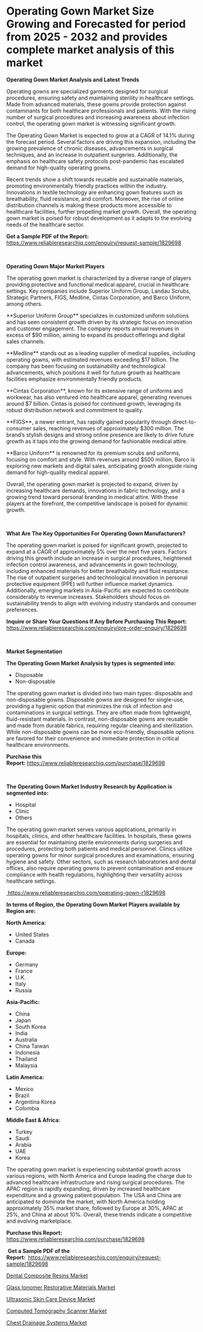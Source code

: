 <p><h1>Operating Gown Market Size Growing and Forecasted for period from 2025 - 2032 and provides complete market analysis of this market</h1></p><p><strong>Operating Gown Market Analysis and Latest Trends</strong></p>
<p><p>Operating gowns are specialized garments designed for surgical procedures, ensuring safety and maintaining sterility in healthcare settings. Made from advanced materials, these gowns provide protection against contaminants for both healthcare professionals and patients. With the rising number of surgical procedures and increasing awareness about infection control, the operating gown market is witnessing significant growth.</p><p>The Operating Gown Market is expected to grow at a CAGR of 14.1% during the forecast period. Several factors are driving this expansion, including the growing prevalence of chronic diseases, advancements in surgical techniques, and an increase in outpatient surgeries. Additionally, the emphasis on healthcare safety protocols post-pandemic has escalated demand for high-quality operating gowns.</p><p>Recent trends show a shift towards reusable and sustainable materials, promoting environmentally friendly practices within the industry. Innovations in textile technology are enhancing gown features such as breathability, fluid resistance, and comfort. Moreover, the rise of online distribution channels is making these products more accessible to healthcare facilities, further propelling market growth. Overall, the operating gown market is poised for robust development as it adapts to the evolving needs of the healthcare sector.</p></p>
<p><strong>Get a Sample PDF of the Report:&nbsp;</strong> <a href="https://www.reliableresearchiq.com/enquiry/request-sample/1829698?utm_campaign=1140&utm_medium=2&utm_source=Github&utm_content=ia&utm_term=04032025&utm_id=operating-gown">https://www.reliableresearchiq.com/enquiry/request-sample/1829698</a></p>
<p>&nbsp;</p>
<p><strong>Operating Gown Major Market Players</strong></p>
<p><p>The operating gown market is characterized by a diverse range of players providing protective and functional medical apparel, crucial in healthcare settings. Key companies include Superior Uniform Group, Landau Scrubs, Strategic Partners, FIGS, Medline, Cintas Corporation, and Barco Uniform, among others.</p><p>**Superior Uniform Group** specializes in customized uniform solutions and has seen consistent growth driven by its strategic focus on innovation and customer engagement. The company reports annual revenues in excess of $90 million, aiming to expand its product offerings and digital sales channels.</p><p>**Medline** stands out as a leading supplier of medical supplies, including operating gowns, with estimated revenues exceeding $17 billion. The company has been focusing on sustainability and technological advancements, which positions it well for future growth as healthcare facilities emphasize environmentally friendly products.</p><p>**Cintas Corporation**, known for its extensive range of uniforms and workwear, has also ventured into healthcare apparel, generating revenues around $7 billion. Cintas is poised for continued growth, leveraging its robust distribution network and commitment to quality.</p><p>**FIGS**, a newer entrant, has rapidly gained popularity through direct-to-consumer sales, reaching revenues of approximately $300 million. The brand’s stylish designs and strong online presence are likely to drive future growth as it taps into the growing demand for fashionable medical attire.</p><p>**Barco Uniform** is renowned for its premium scrubs and uniforms, focusing on comfort and style. With revenues around $500 million, Barco is exploring new markets and digital sales, anticipating growth alongside rising demand for high-quality medical apparel.</p><p>Overall, the operating gown market is projected to expand, driven by increasing healthcare demands, innovations in fabric technology, and a growing trend toward personal branding in medical attire. With these players at the forefront, the competitive landscape is poised for dynamic growth.</p></p>
<p>&nbsp;</p>
<p><strong>What Are The Key Opportunities For Operating Gown Manufacturers?</strong></p>
<p><p>The operating gown market is poised for significant growth, projected to expand at a CAGR of approximately 5% over the next five years. Factors driving this growth include an increase in surgical procedures, heightened infection control awareness, and advancements in gown technology, including enhanced materials for better breathability and fluid resistance. The rise of outpatient surgeries and technological innovation in personal protective equipment (PPE) will further influence market dynamics. Additionally, emerging markets in Asia-Pacific are expected to contribute considerably to revenue increases. Stakeholders should focus on sustainability trends to align with evolving industry standards and consumer preferences.</p></p>
<p><strong>Inquire or Share Your Questions If Any Before Purchasing This Report:</strong> <a href="https://www.reliableresearchiq.com/enquiry/pre-order-enquiry/1829698?utm_campaign=1140&utm_medium=2&utm_source=Github&utm_content=ia&utm_term=04032025&utm_id=operating-gown">https://www.reliableresearchiq.com/enquiry/pre-order-enquiry/1829698</a></p>
<p>&nbsp;</p>
<p><strong>Market Segmentation</strong></p>
<p><strong>The Operating Gown Market Analysis by types is segmented into:</strong></p>
<p><ul><li>Disposable</li><li>Non-disposable</li></ul></p>
<p><p>The operating gown market is divided into two main types: disposable and non-disposable gowns. Disposable gowns are designed for single-use, providing a hygienic option that minimizes the risk of infection and contaminations in surgical settings. They are often made from lightweight, fluid-resistant materials. In contrast, non-disposable gowns are reusable and made from durable fabrics, requiring regular cleaning and sterilization. While non-disposable gowns can be more eco-friendly, disposable options are favored for their convenience and immediate protection in critical healthcare environments.</p></p>
<p><strong>Purchase this Report:&nbsp;</strong><a href="https://www.reliableresearchiq.com/purchase/1829698?utm_campaign=1140&utm_medium=2&utm_source=Github&utm_content=ia&utm_term=04032025&utm_id=operating-gown">https://www.reliableresearchiq.com/purchase/1829698</a></p>
<p>&nbsp;</p>
<p><strong>The Operating Gown Market Industry Research by Application is segmented into:</strong></p>
<p><ul><li>Hospital</li><li>Clinic</li><li>Others</li></ul></p>
<p><p>The operating gown market serves various applications, primarily in hospitals, clinics, and other healthcare facilities. In hospitals, these gowns are essential for maintaining sterile environments during surgeries and procedures, protecting both patients and medical personnel. Clinics utilize operating gowns for minor surgical procedures and examinations, ensuring hygiene and safety. Other sectors, such as research laboratories and dental offices, also require operating gowns to prevent contamination and ensure compliance with health regulations, highlighting their versatility across healthcare settings.</p></p>
<p><a href="https://www.reliableresearchiq.com/operating-gown-r1829698?utm_campaign=1140&utm_medium=2&utm_source=Github&utm_content=ia&utm_term=04032025&utm_id=operating-gown">&nbsp;https://www.reliableresearchiq.com/operating-gown-r1829698</a></p>
<p><strong>In terms of Region, the Operating Gown Market Players available by Region are:</strong></p>
<p>
    <p> <strong> North America: </strong>
        <ul>
            <li>United States</li>
            <li>Canada</li>
        </ul>
        </p> 
    <p> <strong> Europe: </strong>
        <ul>
            <li>Germany</li>
            <li>France</li>
            <li>U.K.</li>
            <li>Italy</li>
            <li>Russia</li>
        </ul>
        </p> 
    <p> <strong> Asia-Pacific: </strong>
        <ul>
            <li>China</li>
            <li>Japan</li>
            <li>South Korea</li>
            <li>India</li>
            <li>Australia</li>
            <li>China Taiwan</li>
            <li>Indonesia</li>
            <li>Thailand</li>
            <li>Malaysia</li>
        </ul>
        </p> 
    <p> <strong> Latin America: </strong>
        <ul>
            <li>Mexico</li>
            <li>Brazil</li>
            <li>Argentina Korea</li>
            <li>Colombia</li>
        </ul>
        </p> 
    <p> <strong> Middle East & Africa: </strong>
        <ul>
            <li>Turkey</li>
            <li>Saudi</li>
            <li>Arabia</li>
            <li>UAE</li>
            <li>Korea</li>
        </ul>
    </p>
    </p>
<p><p>The operating gown market is experiencing substantial growth across various regions, with North America and Europe leading the charge due to advanced healthcare infrastructure and rising surgical procedures. The APAC region is rapidly expanding, driven by increased healthcare expenditure and a growing patient population. The USA and China are anticipated to dominate the market, with North America holding approximately 35% market share, followed by Europe at 30%, APAC at 25%, and China at about 10%. Overall, these trends indicate a competitive and evolving marketplace.</p></p>
<p><strong>Purchase this Report: </strong><a href="https://www.reliableresearchiq.com/purchase/1829698?utm_campaign=1140&utm_medium=2&utm_source=Github&utm_content=ia&utm_term=04032025&utm_id=operating-gown">https://www.reliableresearchiq.com/purchase/1829698</a></p>
<p>&nbsp;<strong>Get a Sample PDF of the Report:&nbsp;&nbsp;</strong><a href="https://www.reliableresearchiq.com/enquiry/request-sample/1829698?utm_campaign=1140&utm_medium=2&utm_source=Github&utm_content=ia&utm_term=04032025&utm_id=operating-gown">https://www.reliableresearchiq.com/enquiry/request-sample/1829698</a></p>
<p><strong></strong></p>
<p><p><a href="https://github.com/jaspartatin/Market-Research-Report-List-1/blob/main/dental-composite-resins-market.md?utm_campaign=1140&utm_medium=2&utm_source=Github&utm_content=ia&utm_term=04032025&utm_id=operating-gown">Dental Composite Resins Market</a></p><p><a href="https://github.com/jullselai/Market-Research-Report-List-1/blob/main/glass-ionomer-restorative-materials-market.md?utm_campaign=1140&utm_medium=2&utm_source=Github&utm_content=ia&utm_term=04032025&utm_id=operating-gown">Glass Ionomer Restorative Materials Market</a></p><p><a href="https://github.com/sukeldrage0g/Market-Research-Report-List-1/blob/main/ultrasonic-skin-care-device-market.md?utm_campaign=1140&utm_medium=2&utm_source=Github&utm_content=ia&utm_term=04032025&utm_id=operating-gown">Ultrasonic Skin Care Device Market</a></p><p><a href="https://github.com/elceryaneik/Market-Research-Report-List-1/blob/main/computed-tomography-scanner-market.md?utm_campaign=1140&utm_medium=2&utm_source=Github&utm_content=ia&utm_term=04032025&utm_id=operating-gown">Computed Tomography Scanner Market</a></p><p><a href="https://github.com/toghojbeinta/Market-Research-Report-List-1/blob/main/chest-drainage-systems-market.md?utm_campaign=1140&utm_medium=2&utm_source=Github&utm_content=ia&utm_term=04032025&utm_id=operating-gown">Chest Drainage Systems Market</a></p></p>